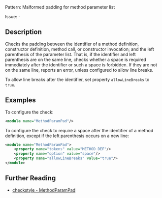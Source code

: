 Pattern: Malformed padding for method parameter list

Issue: -

## Description

Checks the padding between the identifier of a method definition, constructor definition, method call, or constructor invocation; and the left parenthesis of the parameter list. That is, if the identifier and left parenthesis are on the same line, checks whether a space is required immediately after the identifier or such a space is forbidden. If they are not on the same line, reports an error, unless configured to allow line breaks. 

To allow line breaks after the identifier, set property `allowLineBreaks` to `true`. 

## Examples

To configure the check: 


```xml
<module name="MethodParamPad"/>
```
        

To configure the check to require a space after the identifier of a method definition, except if the left parenthesis occurs on a new line: 


```xml
<module name="MethodParamPad">
    <property name="tokens" value="METHOD_DEF"/>
    <property name="option" value="space"/>
    <property name="allowLineBreaks" value="true"/>
</module>
```

## Further Reading

* [checkstyle - MethodParamPad](http://checkstyle.sourceforge.net/config_whitespace.html#MethodParamPad)
